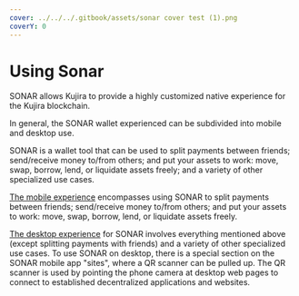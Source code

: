 ```yaml
---
cover: ../../../.gitbook/assets/sonar cover test (1).png
coverY: 0
---
```


# Using Sonar

SONAR allows Kujira to provide a highly customized native experience for the Kujira blockchain.

In general, the SONAR wallet experienced can be subdivided into mobile and desktop use.

SONAR is a wallet tool that can be used to split payments between friends; send/receive money to/from others; and put your assets to work: move, swap, borrow, lend, or liquidate assets freely; and a variety of other specialized use cases.

[The mobile experience](mobile/) encompasses using SONAR to split payments between friends; send/receive money to/from others; and put your assets to work: move, swap, borrow, lend, or liquidate assets freely.

[The desktop experience](desktop.md) for SONAR involves everything mentioned above (except splitting payments with friends) and a variety of other specialized use cases. To use SONAR on desktop, there is a special section on the SONAR mobile app "sites", where a QR scanner can be pulled up. The QR scanner is used by pointing the phone camera at desktop web pages to connect to established decentralized applications and websites.

&#x20; &#x20;

